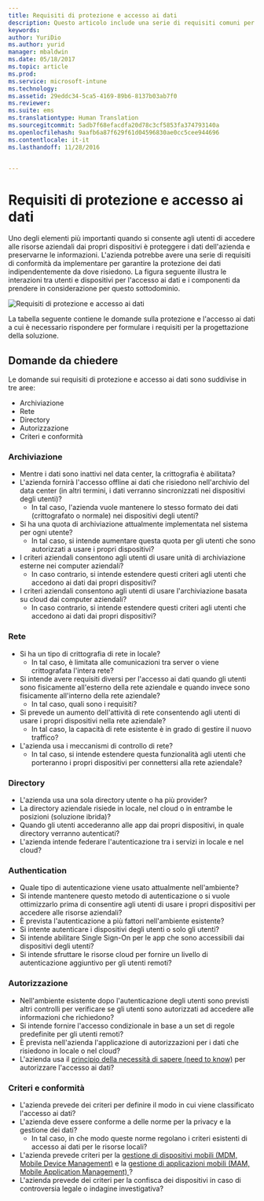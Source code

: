 ```yaml
---
title: Requisiti di protezione e accesso ai dati
description: Questo articolo include una serie di requisiti comuni per la protezione e l'accesso ai dati da usare in uno scenario Bring Your Own Device (BYOD).
keywords: 
author: YuriDio
ms.author: yurid
manager: mbaldwin
ms.date: 05/18/2017
ms.topic: article
ms.prod: 
ms.service: microsoft-intune
ms.technology: 
ms.assetid: 29eddc34-5ca5-4169-89b6-8137b03ab7f0
ms.reviewer: 
ms.suite: ems
ms.translationtype: Human Translation
ms.sourcegitcommit: 5adb7f68efacdfa20d78c3cf5853fa374793140a
ms.openlocfilehash: 9aafb6a87f629f61d04596830ae0cc5cee944696
ms.contentlocale: it-it
ms.lasthandoff: 11/28/2016


---
```


# <a name="data-access-and-protection-requirements"></a>Requisiti di protezione e accesso ai dati

Uno degli elementi più importanti quando si consente agli utenti di accedere alle risorse aziendali dai propri dispositivi è proteggere i dati dell'azienda e preservarne le informazioni. L'azienda potrebbe avere una serie di requisiti di conformità da implementare per garantire la protezione dei dati indipendentemente da dove risiedono. La figura seguente illustra le interazioni tra utenti e dispositivi per l'accesso ai dati e i componenti da prendere in considerazione per questo sottodominio.

![Requisiti di protezione e accesso ai dati](./media/BYOD_Figure3.png)

La tabella seguente contiene le domande sulla protezione e l'accesso ai dati a cui è necessario rispondere per formulare i requisiti per la progettazione della soluzione.

## <a name="questions-to-ask"></a>Domande da chiedere

Le domande sui requisiti di protezione e accesso ai dati sono suddivise in tre aree:

- Archiviazione
- Rete
- Directory
- Autorizzazione
- Criteri e conformità

### <a name="storage"></a>Archiviazione

- Mentre i dati sono inattivi nel data center, la crittografia è abilitata?
- L'azienda fornirà l'accesso offline ai dati che risiedono nell'archivio del data center (in altri termini, i dati verranno sincronizzati nei dispositivi degli utenti)?
    - In tal caso, l'azienda vuole mantenere lo stesso formato dei dati (crittografato o normale) nei dispositivi degli utenti?
- Si ha una quota di archiviazione attualmente implementata nel sistema per ogni utente?
    - In tal caso, si intende aumentare questa quota per gli utenti che sono autorizzati a usare i propri dispositivi?
- I criteri aziendali consentono agli utenti di usare unità di archiviazione esterne nei computer aziendali?
    - In caso contrario, si intende estendere questi criteri agli utenti che accedono ai dati dai propri dispositivi?
- I criteri aziendali consentono agli utenti di usare l'archiviazione basata su cloud dai computer aziendali?
    - In caso contrario, si intende estendere questi criteri agli utenti che accedono ai dati dai propri dispositivi?

### <a name="network"></a>Rete

- Si ha un tipo di crittografia di rete in locale?
    - In tal caso, è limitata alle comunicazioni tra server o viene crittografata l'intera rete?
- Si intende avere requisiti diversi per l'accesso ai dati quando gli utenti sono fisicamente all'esterno della rete aziendale e quando invece sono fisicamente all'interno della rete aziendale?
    - In tal caso, quali sono i requisiti?
- Si prevede un aumento dell'attività di rete consentendo agli utenti di usare i propri dispositivi nella rete aziendale?
    - In tal caso, la capacità di rete esistente è in grado di gestire il nuovo traffico?
- L'azienda usa i meccanismi di controllo di rete?
    - In tal caso, si intende estendere questa funzionalità agli utenti che porteranno i propri dispositivi per connettersi alla rete aziendale?

### <a name="directory"></a>Directory

- L'azienda usa una sola directory utente o ha più provider?
- La directory aziendale risiede in locale, nel cloud o in entrambe le posizioni (soluzione ibrida)?
- Quando gli utenti accederanno alle app dai propri dispositivi, in quale directory verranno autenticati?
- L'azienda intende federare l'autenticazione tra i servizi in locale e nel cloud?

### <a name="authentication"></a>Authentication

- Quale tipo di autenticazione viene usato attualmente nell'ambiente?
- Si intende mantenere questo metodo di autenticazione o si vuole ottimizzarlo prima di consentire agli utenti di usare i propri dispositivi per accedere alle risorse aziendali?
- È prevista l'autenticazione a più fattori nell'ambiente esistente?
- Si intente autenticare i dispositivi degli utenti o solo gli utenti?
- Si intende abilitare Single Sign-On per le app che sono accessibili dai dispositivi degli utenti?
- Si intende sfruttare le risorse cloud per fornire un livello di autenticazione aggiuntivo per gli utenti remoti?

### <a name="authorization"></a>Autorizzazione

- Nell'ambiente esistente dopo l'autenticazione degli utenti sono previsti altri controlli per verificare se gli utenti sono autorizzati ad accedere alle informazioni che richiedono?
- Si intende fornire l'accesso condizionale in base a un set di regole predefinite per gli utenti remoti?
- È prevista nell'azienda l'applicazione di autorizzazioni per i dati che risiedono in locale o nel cloud?
- L'azienda usa il [principio della necessità di sapere (need to know)](http://en.wikipedia.org/wiki/Need_to_know) per autorizzare l'accesso ai dati?

### <a name="policy-and-compliance"></a>Criteri e conformità

- L'azienda prevede dei criteri per definire il modo in cui viene classificato l'accesso ai dati?
- L'azienda deve essere conforme a delle norme per la privacy e la gestione dei dati?
    - In tal caso, in che modo queste norme regolano i criteri esistenti di accesso ai dati per le risorse locali?
- L'azienda prevede criteri per la [gestione di dispositivi mobili (MDM, Mobile Device Management)](mdm-design-considerations-guide.md) e la [gestione di applicazioni mobili (MAM, Mobile Application Management) ](https://blogs.technet.microsoft.com/cbernier/2016/01/05/microsoft-intune-mobile-application-management-mam-standalone/)?
- L'azienda prevede dei criteri per la confisca dei dispositivi in caso di controversia legale o indagine investigativa?

